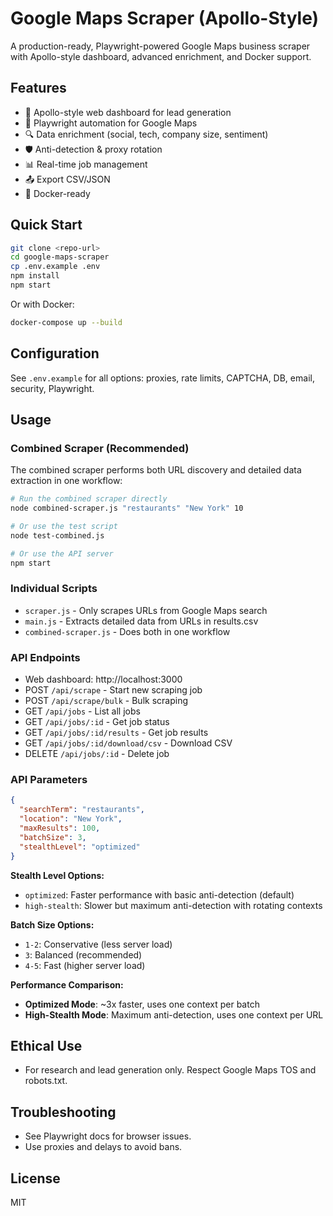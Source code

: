 # Google Maps Scraper (Apollo-Style)

A production-ready, Playwright-powered Google Maps business scraper with Apollo-style dashboard, advanced enrichment, and Docker support.

## Features
- 🎯 Apollo-style web dashboard for lead generation
- 🤖 Playwright automation for Google Maps
- 🔍 Data enrichment (social, tech, company size, sentiment)
- 🛡️ Anti-detection & proxy rotation
- 📊 Real-time job management
- 📤 Export CSV/JSON
- 🐳 Docker-ready

## Quick Start

```bash
git clone <repo-url>
cd google-maps-scraper
cp .env.example .env
npm install
npm start
```

Or with Docker:

```bash
docker-compose up --build
```

## Configuration
See `.env.example` for all options: proxies, rate limits, CAPTCHA, DB, email, security, Playwright.

## Usage
### Combined Scraper (Recommended)
The combined scraper performs both URL discovery and detailed data extraction in one workflow:

```bash
# Run the combined scraper directly
node combined-scraper.js "restaurants" "New York" 10

# Or use the test script
node test-combined.js

# Or use the API server
npm start
```

### Individual Scripts
- `scraper.js` - Only scrapes URLs from Google Maps search
- `main.js` - Extracts detailed data from URLs in results.csv
- `combined-scraper.js` - Does both in one workflow

### API Endpoints
- Web dashboard: http://localhost:3000
- POST `/api/scrape` - Start new scraping job
- POST `/api/scrape/bulk` - Bulk scraping
- GET `/api/jobs` - List all jobs
- GET `/api/jobs/:id` - Get job status
- GET `/api/jobs/:id/results` - Get job results
- GET `/api/jobs/:id/download/csv` - Download CSV
- DELETE `/api/jobs/:id` - Delete job

### API Parameters
```json
{
  "searchTerm": "restaurants",
  "location": "New York",
  "maxResults": 100,
  "batchSize": 3,
  "stealthLevel": "optimized"
}
```

**Stealth Level Options:**
- `optimized`: Faster performance with basic anti-detection (default)
- `high-stealth`: Slower but maximum anti-detection with rotating contexts

**Batch Size Options:**
- `1-2`: Conservative (less server load)
- `3`: Balanced (recommended)
- `4-5`: Fast (higher server load)

**Performance Comparison:**
- **Optimized Mode**: ~3x faster, uses one context per batch
- **High-Stealth Mode**: Maximum anti-detection, uses one context per URL

## Ethical Use
- For research and lead generation only. Respect Google Maps TOS and robots.txt.

## Troubleshooting
- See Playwright docs for browser issues.
- Use proxies and delays to avoid bans.

## License
MIT 
